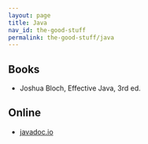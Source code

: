 ```yaml
---
layout: page
title: Java
nav_id: the-good-stuff
permalink: the-good-stuff/java
---
```


## Books

- Joshua Bloch, Effective Java, 3rd ed.

## Online

- [javadoc.io](https://javadoc.io)
